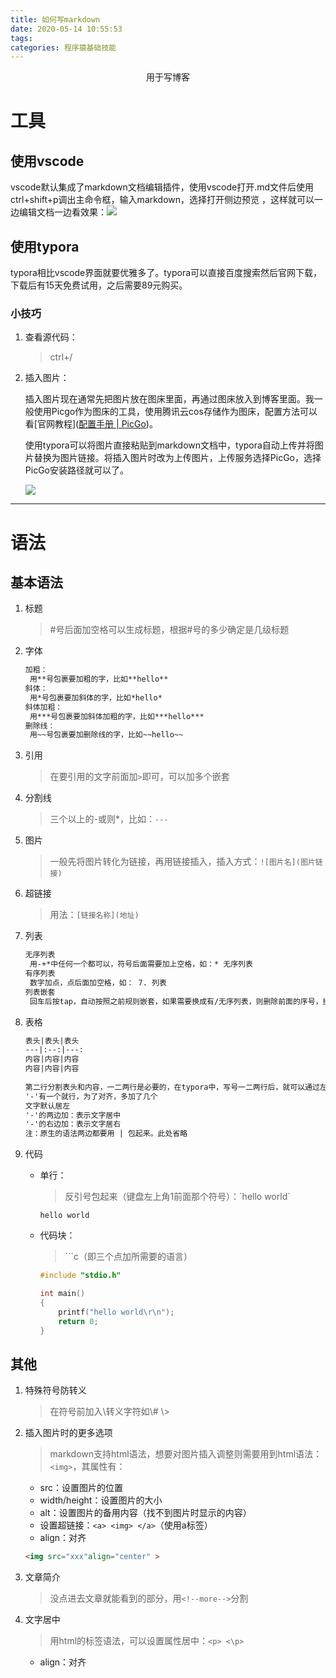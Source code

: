 ```yaml
---
title: 如何写markdown
date: 2020-05-14 10:55:53
tags:
categories: 程序猿基础技能
---
```

<p align="center">
    用于写博客
</p>

<!--more-->

# 工具

## 使用vscode

vscode默认集成了markdown文档编辑插件，使用vscode打开.md文件后使用ctrl+shift+p调出主命令框，输入markdown，选择打开侧边预览 ，这样就可以一边编辑文档一边看效果：![](https://pic-1302177449.cos.ap-chongqing.myqcloud.com//blog_pic/20210308193653.png)

## 使用typora

typora相比vscode界面就要优雅多了。typora可以直接百度搜索然后官网下载，下载后有15天免费试用，之后需要89元购买。

### 小技巧

1. 查看源代码：

   > ctrl+/

2. 插入图片：

   插入图片现在通常先把图片放在图床里面，再通过图床放入到博客里面。我一般使用Picgo作为图床的工具，使用腾讯云cos存储作为图床，配置方法可以看[官网教程]([配置手册 | PicGo](https://picgo.github.io/PicGo-Doc/zh/guide/config.html#腾讯云cos))。

   使用typora可以将图片直接粘贴到markdown文档中，typora自动上传并将图片替换为图片链接。将插入图片时改为上传图片，上传服务选择PicGo，选择PicGo安装路径就可以了。

   ![](https://pic-1302177449.cos.ap-chongqing.myqcloud.com//blog_pic/20210308193637.png)

___
# 语法

## 基本语法

1. 标题

   > #号后面加空格可以生成标题，根据#号的多少确定是几级标题

2. 字体

   ```markdown
   加粗：
   	用**号包裹要加粗的字，比如**hello**
   斜体：
   	用*号包裹要加斜体的字，比如*hello*
   斜体加粗：
   	用***号包裹要加斜体加粗的字，比如***hello***
   删除线：
   	用~~号包裹要加删除线的字，比如~~hello~~
   ```

3. 引用

   > 在要引用的文字前面加`>`即可，可以加多个嵌套

4. 分割线

   > 三个以上的-或则*，比如：`---`

5. 图片

   > 一般先将图片转化为链接，再用链接插入，插入方式：`![图片名](图片链接)`

6. 超链接

   > 用法：`[链接名称](地址)`

7. 列表

   ```markdown
   无序列表
   	用-+*中任何一个都可以，符号后面需要加上空格，如：* 无序列表
   有序列表
   	数字加点，点后面加空格，如： 7. 列表
   列表嵌套
   	回车后按tap，自动按照之前规则嵌套，如果需要换成有/无序列表，则删除前面的序号，换成无序列表或则有序列表
   ```

8. 表格

   ```markdown
   表头|表头|表头
   ---|:--:|---:
   内容|内容|内容
   内容|内容|内容
       
   第二行分割表头和内容，一二两行是必要的，在typora中，写号一二两行后，就可以通过左上角快速调整表格大小。
   '-'有一个就行，为了对齐，多加了几个
   文字默认居左
   '-'的两边加：表示文字居中
   '-'的右边加：表示文字居右
   注：原生的语法两边都要用 | 包起来。此处省略
   ```

9. 代码

   * 单行：

     > 反引号包起来（键盘左上角1前面那个符号）：\`hello world`

     `hello world`

   * 代码块：

     > \```c（即三个点加所需要的语言）
   
     ```c
     #include "stdio.h"
     
     int main()
     {
         printf("hello world\r\n");
         return 0;
     }
     ```

## 其他

1. 特殊符号防转义

   > 在符号前加入\\转义字符如\\# \\>

2. 插入图片时的更多选项

   >  markdown支持html语法，想要对图片插入调整则需要用到html语法：`<img>`，其属性有：

   - src：设置图片的位置
   - width/height：设置图片的大小
   - alt：设置图片的备用内容（找不到图片时显示的内容）
   - 设置超链接：`<a> <img> </a>`（使用a标签）
   - align：对齐

   ```html
   <img src="xxx"align="center" >
   ```

3. 文章简介

   > 没点进去文章就能看到的部分，用`<!--more-->`分割

4. 文字居中

   > 用html的标签语法，可以设置属性居中：`<p> <\p>`

   - align：对齐
